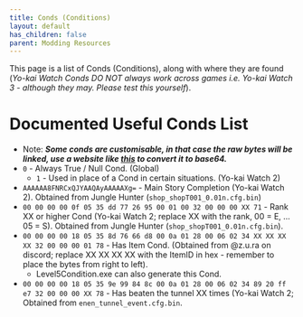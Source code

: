 ```yaml
---
title: Conds (Conditions)
layout: default
has_children: false
parent: Modding Resources
---
```

This page is a list of Conds (Conditions), along with where they are found (*Yo-kai Watch Conds DO NOT always work across games i.e. Yo-kai Watch 3 - although they may. Please test this yourself*).

# Documented Useful Conds List
* Note: ***Some conds are customisable, in that case the raw bytes will be linked, use a website like [this](https://cryptii.com/pipes/hex-to-base64) to convert it to base64.***
* `0` - Always True / Null Cond. (Global)
  * `1` - Used in place of a Cond in certain situations. (Yo-kai Watch 2)
* `AAAAAA8FNRCxQJYAAQAyAAAAAXg=` - Main Story Completion (Yo-kai Watch 2). Obtained from Jungle Hunter (`shop_shopT001_0.01n.cfg.bin`)
* `00 00 00 00 0f 05 35 dd 77 26 95 00 01 00 32 00 00 00 XX 71` - Rank XX or higher Cond (Yo-kai Watch 2; replace XX with the rank, 00 = E, ... 05 = S). Obtained from Jungle Hunter (`shop_shopT001_0.01n.cfg.bin`).
* `00 00 00 00 18 05 35 8d 76 66 d8 00 0a 01 28 00 06 02 34 XX XX XX XX 32 00 00 00 01 78` - Has Item Cond. (Obtained from @z.u.ra on discord; replace XX XX XX XX with the ItemID in hex - remember to place the bytes from right to left).
  * Level5Condition.exe can also generate this Cond.
* `00 00 00 00 18 05 35 9e 99 84 8c 00 0a 01 28 00 06 02 34 89 20 ff e7 32 00 00 00 XX 78` - Has beaten the tunnel XX times (Yo-kai Watch 2; Obtained from `enen_tunnel_event.cfg.bin`.

<!--
## Examples:

* Basic Conds:
  * Watch Rank >= XX (YW2) Cond:
     * `00 00 00 00 0f 05 35 dd 77 26 95 00 01 00 32 00 00 00 05 71`
     * `00 00 00 00` - Header.
     * `0f 05` - Opcode; most likely `constant >=`.
     * `35` - Section Delimiter.
     * `DD 77 26 95` - Resource ID.
     * `00 01 00` - Ctype (Basic).
     * `32` - Section End Delimiter.
     * `00 00 00 05` - Comparison Value in this case `0x00000005` (S) for Watch Rank S.
     * `71` - Basic Terminator.
  * Main Story Completed (YW2) Cond:
     * `00 00 00 00 0f 05 35 10 b1 40 96 00 01 00 32 00 00 00 01 78`
     * `00 00 00 00` - Header.
     * `0f 05` - Opcode; most likely `constant >=`.
     * `35` - Section Delimiter.
     * `10 b1 40 96` - Resource ID.
     * `00 01 00` - Ctype (Basic).
     * `32` - Section End Delimiter.
     * `00 00 00 01` - Comparison Value in this case `0x00000001` (1) for `true`.
     * `78` - Basic Terminator.

* Advanced (State Conds):
  * Unknown Flag Cond (YW4):
    * `00 00 00 00 18 05 35 2a 3d 45 43 00 0a 01 28 00 06 02 34 2c b8 6a 25 32 00 00 00 01 78`
    * `00 00 00 00` - Header.
    * `18 05` - Opcode; Seems to be flag comparison.
    * `35` - Section Delimiter.
    * `2a 3d 45 43` - Resource ID A.
    * `00 0a 01` - Ctype (This Ctype is for Extended Format).
    * `28` - Extension Delimiter.
    * `00 06 02` - Ctype B.
    * `34` - Nest Delimiter??
    * `2c b8 6a 25` - Ressource ID B.
    * `32` - Section End Delimiter.
    * `00 00 00 01` - Comparison Value (`0x00000001` aka in this case `true`; remember types are implicit).
    * `78` - `0x78` Terminator.
  * Has Beating the Tunnel XX times (YW2):
    * `00 00 00 00 18 05 35 9e 99 84 8c 00 0a 01 28 00 06 02 34 89 20 ff e7 32 00 00 00 XX 78`
    * `00 00 00 00` - Header.
    * `18 05` - Opcode; Seems to be flag comparison.
    * `35` - Section Delimiter.
    * `9e 99 84 8c` - Resource ID A.
    * `00 0a 01` - Ctype (This Ctype is for Extended Format).
    * `28` - Extension Delimiter.
    * `00 06 02` - Ctype B.
    * `34` - Nest Delimiter??
    * `89 20 ff e7` - Ressource ID B.
    * `32` - Section End Delimiter.
    * `00 00 00 XX` - Comparison Value (`0x000000XX`).
    * `78` - `0x78` Terminator.

-->
